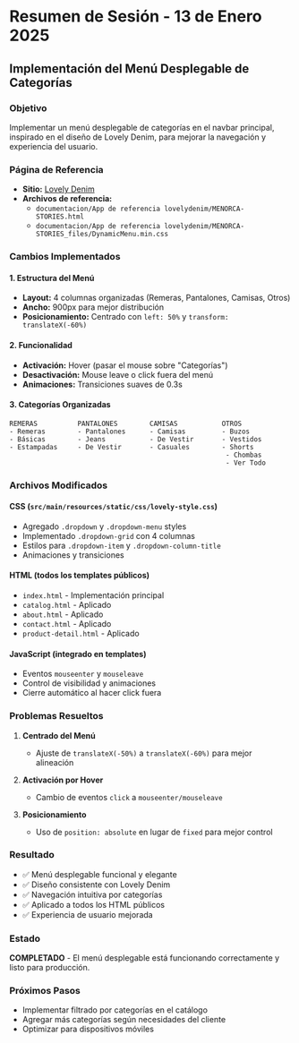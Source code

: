 # Resumen de Sesión - 13 de Enero 2025
## Implementación del Menú Desplegable de Categorías

### Objetivo
Implementar un menú desplegable de categorías en el navbar principal, inspirado en el diseño de Lovely Denim, para mejorar la navegación y experiencia del usuario.

### Página de Referencia
- **Sitio:** [Lovely Denim](https://www.lovelydenim.com.ar/)
- **Archivos de referencia:** 
  - `documentacion/App de referencia lovelydenim/MENORCA-STORIES.html`
  - `documentacion/App de referencia lovelydenim/MENORCA-STORIES_files/DynamicMenu.min.css`

### Cambios Implementados

#### 1. Estructura del Menú
- **Layout:** 4 columnas organizadas (Remeras, Pantalones, Camisas, Otros)
- **Ancho:** 900px para mejor distribución
- **Posicionamiento:** Centrado con `left: 50%` y `transform: translateX(-60%)`

#### 2. Funcionalidad
- **Activación:** Hover (pasar el mouse sobre "Categorías")
- **Desactivación:** Mouse leave o click fuera del menú
- **Animaciones:** Transiciones suaves de 0.3s

#### 3. Categorías Organizadas
```
REMERAS          PANTALONES        CAMISAS           OTROS
- Remeras        - Pantalones      - Camisas         - Buzos
- Básicas        - Jeans           - De Vestir       - Vestidos  
- Estampadas     - De Vestir       - Casuales        - Shorts
                                                      - Chombas
                                                      - Ver Todo
```

### Archivos Modificados

#### CSS (`src/main/resources/static/css/lovely-style.css`)
- Agregado `.dropdown` y `.dropdown-menu` styles
- Implementado `.dropdown-grid` con 4 columnas
- Estilos para `.dropdown-item` y `.dropdown-column-title`
- Animaciones y transiciones

#### HTML (todos los templates públicos)
- `index.html` - Implementación principal
- `catalog.html` - Aplicado
- `about.html` - Aplicado  
- `contact.html` - Aplicado
- `product-detail.html` - Aplicado

#### JavaScript (integrado en templates)
- Eventos `mouseenter` y `mouseleave`
- Control de visibilidad y animaciones
- Cierre automático al hacer click fuera

### Problemas Resueltos

1. **Centrado del Menú**
   - Ajuste de `translateX(-50%)` a `translateX(-60%)` para mejor alineación

2. **Activación por Hover**
   - Cambio de eventos `click` a `mouseenter/mouseleave`

3. **Posicionamiento**
   - Uso de `position: absolute` en lugar de `fixed` para mejor control

### Resultado
- ✅ Menú desplegable funcional y elegante
- ✅ Diseño consistente con Lovely Denim
- ✅ Navegación intuitiva por categorías
- ✅ Aplicado a todos los HTML públicos
- ✅ Experiencia de usuario mejorada

### Estado
**COMPLETADO** - El menú desplegable está funcionando correctamente y listo para producción.

### Próximos Pasos
- Implementar filtrado por categorías en el catálogo
- Agregar más categorías según necesidades del cliente
- Optimizar para dispositivos móviles
